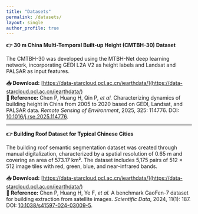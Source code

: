 ```yaml
---
title: "Datasets"
permalink: /datasets/
layout: single
author_profile: true
---
```


**👉 30 m China Multi-Temporal Built-up Height (CMTBH-30) Dataset**

The CMTBH-30 was developed using the MTBH-Net deep learning network, incorporating GEDI L2A V2 as height labels and Landsat and PALSAR as input features.  

**📥 Download:** [https://data-starcloud.pcl.ac.cn/iearthdata/](https://data-starcloud.pcl.ac.cn/iearthdata/)  
**📖 Reference:** Chen P, Huang H, Qin P, *et al.* Characterizing dynamics of building height in China from 2005 to 2020 based on GEDI, Landsat, and PALSAR data. *Remote Sensing of Environment*, 2025, 325: 114776. DOI: [10.1016/j.rse.2025.114776](https://doi.org/10.1016/j.rse.2025.114776).

---

**👉 Building Roof Dataset for Typical Chinese Cities**

The building roof semantic segmentation dataset was created through manual digitalization, characterized by a spatial resolution of 0.65 m and covering an area of 573.17 km². The dataset includes 5,175 pairs of 512 × 512 image tiles with red, green, blue, and near-infrared bands.  

**📥 Download:** [https://data-starcloud.pcl.ac.cn/iearthdata/](https://data-starcloud.pcl.ac.cn/iearthdata/)  
**📖 Reference:** Chen P, Huang H, Ye F, *et al.* A benchmark GaoFen-7 dataset for building extraction from satellite images. *Scientific Data*, 2024, 11(1): 187. DOI: [10.1038/s41597-024-03009-5](https://doi.org/10.1038/s41597-024-03009-5).
